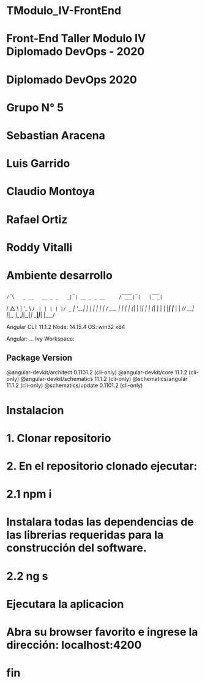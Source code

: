 # TModulo_IV-FrontEnd


# Front-End Taller Modulo IV Diplomado DevOps - 2020
# Diplomado DevOps 2020
#    Grupo N° 5 
#    Sebastian Aracena
#    Luis Garrido
#    Claudio Montoya
#    Rafael Ortiz
#    Roddy Vitalli


# Ambiente desarrollo
     _                      _                 ____ _     ___ 
    / \   _ __   __ _ _   _| | __ _ _ __     / ___| |   |_ _|
   / △ \ | '_ \ / _` | | | | |/ _` | '__|   | |   | |    | | 
  / ___ \| | | | (_| | |_| | | (_| | |      | |___| |___ | | 
 /_/   \_\_| |_|\__, |\__,_|_|\__,_|_|       \____|_____|___|
                |___/
    

Angular CLI: 11.1.2
Node: 14.15.4
OS: win32 x64

Angular:
...
Ivy Workspace:

Package                      Version
------------------------------------------------------
@angular-devkit/architect    0.1101.2 (cli-only)
@angular-devkit/core         11.1.2 (cli-only)
@angular-devkit/schematics   11.1.2 (cli-only)
@schematics/angular          11.1.2 (cli-only)
@schematics/update           0.1101.2 (cli-only)

# Instalacion 
# 1. Clonar repositorio
# 2. En el repositorio clonado ejecutar:
# 2.1 npm i   
#     Instalara todas las dependencias de las librerias requeridas para la construcción del software.

# 2.2 ng s
#     Ejecutara la aplicacion 
#     Abra su browser favorito e ingrese la dirección: localhost:4200

# fin